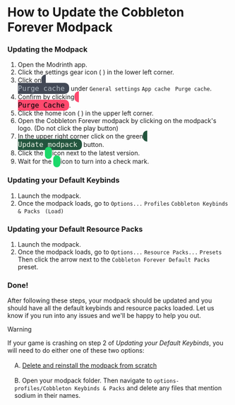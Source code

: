 # How to Update the Cobbleton Forever Modpack

### Updating the Modpack
1. Open the Modrinth app.
2. Click the settings gear icon ( <i class="fa-solid fa-gear"></i> ) in the lower left corner.
3. Click on <code style="background: #434956; color: #adb6bf; border-radius: 10px; padding: 3px 10px; font-size: 16px;"><i class="fa-solid fa-trash-can"></i> Purge cache</code> under `General settings` <i class="fa-solid fa-arrow-right"></i> `App cache` <i class="fa-solid fa-arrow-right"></i> <code><i class="fa-solid fa-trash-can"></i> Purge cache</code>.
4. Confirm by clicking <code style="background: #ff496e; color: black; border-radius: 10px; padding: 3px 10px; font-size: 16px;"><i class="fa-solid fa-trash-can"></i> Purge Cache</code>.
5. Click the home icon ( <i class="fa-solid fa-home"></i> ) in the upper left corner.
6. Open the Cobbleton Forever modpack by clicking on the modpack's logo. (Do not click the play button)
7. In the upper right corner click on the green <code style="background: #23553e; color: #e7efe2; border-radius: 10px; padding: 3px 10px; font-size: 16px;"><i class="fa-solid fa-download"></i> Update modpack</code> button.
8. Click the <code style="background: #1bd96a; color: black; border-radius: 10px; padding: 4px 8px; font-size: 16px;"><i class="fa-solid fa-right-left"></i></code> icon next to the latest version.
9. Wait for the <code style="background: #1bd96a; color: black; border-radius: 10px; padding: 4px 8px; font-size: 16px;"><i class="fa-solid fa-right-left"></i></code> icon to turn into a check mark.

### Updating your Default Keybinds
1. Launch the modpack.
2. Once the modpack loads, go to `Options...` <i class="fa-solid fa-arrow-right"></i> `Profiles` <i class="fa-solid fa-arrow-right"></i> `Cobbleton Keybinds & Packs` <i class="fa-solid fa-arrow-right"></i> <code><i class="fa-solid fa-check"></i> (Load)</code>

### Updating your Default Resource Packs
1. Launch the modpack.
2. Once the modpack loads, go to `Options...` <i class="fa-solid fa-arrow-right"></i> `Resource Packs...` <i class="fa-solid fa-arrow-right"></i> `Presets` <i class="fa-solid fa-arrow-right"></i> Then click the arrow next to the `Cobbleton Forever Default Packs` preset.

### Done!
After following these steps, your modpack should be updated and you should have all the default keybinds and resource packs loaded. Let us know if you run into any issues and we'll be happy to help you out.

> [!WARNING]
> If your game is crashing on step 2 of *Updating your Default Keybinds*, you will need to do either one of these two options:<br><br>
> <span style="display: block; margin-left: 16px;">A. [Delete and reinstall the modpack from scratch](https://cobbleton.com/#/guides/modpack/modpack-install)</span><br>
> <span style="display: block; margin-left: 16px;">B. Open your modpack folder. Then navigate to `options-profiles/Cobbleton Keybinds & Packs` and delete any files that mention sodium in their names.</span>